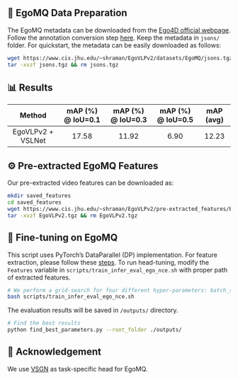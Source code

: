 ## 📝 EgoMQ Data Preparation

The EgoMQ metadata can be downloaded from the [Ego4D official webpage](https://ego4d-data.org/). Follow the annotation conversion step [here](https://github.com/EGO4D/episodic-memory/tree/main/MQ#annotation-conversion). Keep the metadata in `jsons/` folder.
For quickstart, the metadata can be easily downloaded as follows:

```bash
wget https://www.cis.jhu.edu/~shraman/EgoVLPv2/datasets/EgoMQ/jsons.tgz
tar -xvzf jsons.tgz && rm jsons.tgz
```

## 📊 Results

| Method | mAP (%) @ IoU=0.1 | mAP (%) @ IoU=0.3 | mAP (%) @ IoU=0.5 | mAP (avg) | 
| :----: | :-----: | :--------: | :---------: | :------: | 
| EgoVLPv2 + VSLNet | 17.58 | 11.92 | 6.90 | 12.23 |
 

## ⚙️ Pre-extracted EgoMQ Features

Our pre-extracted video features can be downloaded as: 
```bash
mkdir saved_features 
cd saved_features
wget https://www.cis.jhu.edu/~shraman/EgoVLPv2/pre-extracted_features/EgoMQ/EgoVLPv2.tgz
tar -xvzf EgoVLPv2.tgz && rm EgoVLPv2.tgz
```

## 🎯 Fine-tuning on EgoMQ
This script uses PyTorch’s DataParallel (DP) implementation. For feature extraction, please follow these [steps](/EgoVLPv2#%EF%B8%8F-feature-extraction-on-egomq). To run head-tuning, modify the `Features` variable in `scripts/train_infer_eval_ego_nce.sh` with proper path of extracted features. 

```bash
# We perform a grid-search for four different hyper-parameters: batch_size, learning_rate, step_size, and step_gamma.
bash scripts/train_infer_eval_ego_nce.sh
```
The evaluation results will be saved in `/outputs/` directory. 
```bash
# Find the best results
python find_best_parameters.py --root_folder ./outputs/
```

## 🙏 Acknowledgement
We use [VSGN](https://arxiv.org/abs/2011.14598) as task-specific head for EgoMQ. 
